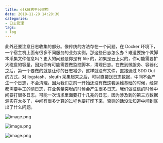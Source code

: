 ```yaml
---
title: elk日志平台架构
date: 2018-11-28 14:28:30
categories: 
- 日志管理
tags: 
- log
---
```

此外还要注意日志收集的部分。像传统的方法存在一个问题，在 Docker 环境下，一个宿主机上面有很多不同服务的业务实例，那这些日志怎么办？难道要按个做脚本采集文件信息吗？更大的问题是你是有 file 的，如果是云上买的，你可能需要扩大磁盘的容量，因为你有可能需要做监控脚本，清理日志。在做到微服务、容器化之后，第一个要做的就是让你的日志减少，这样就没有文件，直接通过 SDD Out 的方式，对 logstash、sleuth 采集起来之后，可以直接送日志数据，中间不会产生一个日志，不会清理。因为我们之前一开始还没有做这套运维基础的时候，经常都需要手工的清日志，在业务量突增的时候会产生很多日志。我们做征信的时候中间要打很多日志，可能一次请求里面要打十几兆的日志，因为涉及到的第三方数据源实在太多了，中间有很多计算的过程也要打印下来，否则的话没法知道中间到底出了什么问题。
<!-- more -->

![image.png](https://upload-images.jianshu.io/upload_images/5189695-33f92605c263a270.png?imageMogr2/auto-orient/strip%7CimageView2/2/w/1240)

![image.png](https://upload-images.jianshu.io/upload_images/5189695-dd431d6c098f27df.png?imageMogr2/auto-orient/strip%7CimageView2/2/w/1240)

![image.png](https://upload-images.jianshu.io/upload_images/5189695-59bf65779f817045.png?imageMogr2/auto-orient/strip%7CimageView2/2/w/1240)

